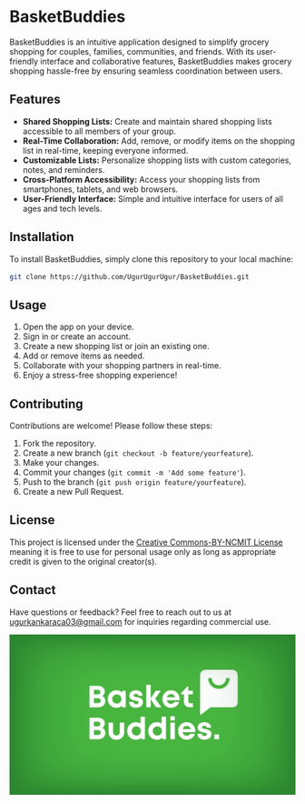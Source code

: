 # BasketBuddies

BasketBuddies is an intuitive application designed to simplify grocery shopping for couples, families, communities, and friends. With its user-friendly interface and collaborative features, BasketBuddies makes grocery shopping hassle-free by ensuring seamless coordination between users.

## Features

- **Shared Shopping Lists:** Create and maintain shared shopping lists accessible to all members of your group.
- **Real-Time Collaboration:** Add, remove, or modify items on the shopping list in real-time, keeping everyone informed.
- **Customizable Lists:** Personalize shopping lists with custom categories, notes, and reminders.
- **Cross-Platform Accessibility:** Access your shopping lists from smartphones, tablets, and web browsers.
- **User-Friendly Interface:** Simple and intuitive interface for users of all ages and tech levels.

## Installation

To install BasketBuddies, simply clone this repository to your local machine:

```bash
git clone https://github.com/UgurUgurUgur/BasketBuddies.git
```

## Usage

1. Open the app on your device.
2. Sign in or create an account.
3. Create a new shopping list or join an existing one.
4. Add or remove items as needed.
5. Collaborate with your shopping partners in real-time.
6. Enjoy a stress-free shopping experience!

## Contributing

Contributions are welcome! Please follow these steps:

1. Fork the repository.
2. Create a new branch (`git checkout -b feature/yourfeature`).
3. Make your changes.
4. Commit your changes (`git commit -m 'Add some feature'`).
5. Push to the branch (`git push origin feature/yourfeature`).
6. Create a new Pull Request.

## License

This project is licensed under the [Creative Commons-BY-NC](https://creativecommons.org/licenses/by-nc/4.0/legalcode)[MIT License](https://opensource.org/licenses/MIT) meaning it is free to use for personal usage only as long as appropriate credit is given to the original creator(s).

## Contact

Have questions or feedback? Feel free to reach out to us at [ugurkankaraca03@gmail.com](mailto:ugurkankaraca03@gmail.com) for inquiries regarding commercial use.

![BasketBuddies](assets/BasketBuddies.jpg)

